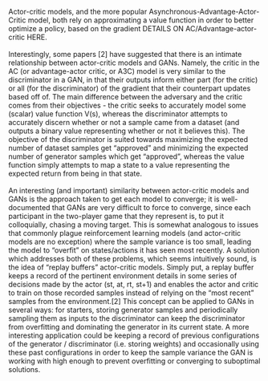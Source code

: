 Actor-critic models, and the more popular Asynchronous-Advantage-Actor-Critic model, both rely on approximating a value function in order to better optimize a policy, based on the gradient DETAILS ON AC/Advantage-actor-critic HERE. <br/><br/>
Interestingly, some papers [2] have suggested that there is an intimate relationship between actor-critic models and GANs. Namely, the critic in the AC (or advantage-actor critic, or A3C) model is very similar to the discriminator in a GAN, in that their outputs inform either part (for the critic) or all (for the discriminator) of the gradient that their counterpart updates based off of. The main difference between the adversary and the critic comes from their objectives - the critic seeks to accurately model some (scalar) value function V(s), whereas the discriminator attempts to accurately discern whether or not a sample came from a dataset (and outputs a binary value representing whether or not it believes this). The objective of the discriminator is suited towards maximizing the expected number of dataset samples get “approved” and minimizing the expected number of generator samples which get “approved”, whereas the value function simply attempts to map a state to a value representing the expected return from being in that state. <br/><br/>
An interesting (and important) similarity between actor-critic models and GANs is the approach taken to get each model to converge; it is well-documented that GANs are very difficult to force to converge, since each participant in the two-player game that they represent is, to put it colloquially, chasing a moving target. This is somewhat analogous to issues that commonly plague reinforcement learning models (and actor-critic models are no exception) where the sample variance is too small, leading the model to “overfit” on states/actions it has seen most recently. A solution which addresses both of these problems, which seems intuitively sound, is the idea of “replay buffers” actor-critic models. Simply put, a replay buffer keeps a record of the pertinent environment details in some series of decisions made by the actor (st, at, rt, st+1) and enables the actor and critic to train on those recorded samples instead of relying on the “most recent” samples from the environment.[2] This concept can be applied to GANs in several ways: for starters, storing generator samples and periodically sampling them as inputs to the discriminator can keep the discriminator from overfitting and dominating the generator in its current state. A more interesting application could be keeping a record of previous configurations of the generator / discriminator (i.e. storing weights) and occasionally using these past configurations in order to keep the sample variance the GAN is working with high enough to prevent overfitting or converging to suboptimal solutions.<br/><br/>


